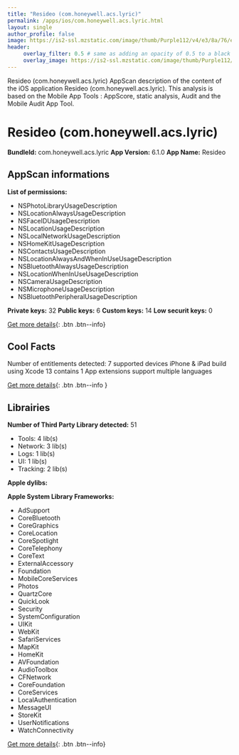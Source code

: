 ```yaml
---
title: "Resideo (com.honeywell.acs.lyric)"
permalink: /apps/ios/com.honeywell.acs.lyric.html
layout: single
author_profile: false
image: https://is2-ssl.mzstatic.com/image/thumb/Purple112/v4/e3/8a/76/e38a7617-39b2-ac27-3012-47b0e646a0ca/AppIcon-1x_U007emarketing-0-7-0-85-220.png/512x512bb.jpg
header: 
     overlay_filter: 0.5 # same as adding an opacity of 0.5 to a black background
     overlay_image: https://is2-ssl.mzstatic.com/image/thumb/Purple112/v4/e3/8a/76/e38a7617-39b2-ac27-3012-47b0e646a0ca/AppIcon-1x_U007emarketing-0-7-0-85-220.png/512x512bb.jpg
---
```

Resideo (com.honeywell.acs.lyric) AppScan description of the content of the iOS application Resideo (com.honeywell.acs.lyric). This analysis is based on the Mobile App Tools : AppScore, static analysis, Audit and the Mobile Audit App Tool.

# Resideo (com.honeywell.acs.lyric)

**BundleId:** com.honeywell.acs.lyric
**App Version:** 6.1.0
**App Name:** Resideo


## AppScan informations 

**List of permissions:** 
- NSPhotoLibraryUsageDescription
- NSLocationAlwaysUsageDescription
- NSFaceIDUsageDescription
- NSLocationUsageDescription
- NSLocalNetworkUsageDescription
- NSHomeKitUsageDescription
- NSContactsUsageDescription
- NSLocationAlwaysAndWhenInUseUsageDescription
- NSBluetoothAlwaysUsageDescription
- NSLocationWhenInUseUsageDescription
- NSCameraUsageDescription
- NSMicrophoneUsageDescription
- NSBluetoothPeripheralUsageDescription
  
  
**Private keys:** 32
**Public keys:** 6
**Custom keys:** 14
**Low securit keys:** 0
  
[Get more details](/pricing.html){: .btn .btn--info}

## Cool Facts

Number of entitlements detected: 7
supported devices iPhone & iPad
build using Xcode 13
contains 1 App extensions
support multiple languages
  
[Get more details](/pricing.html){: .btn .btn--info }

## Librairies 
**Number of Third Party Library detected:** 51
- Tools: 4 lib(s)
- Network: 3 lib(s)
- Logs: 1 lib(s)
- UI: 1 lib(s)
- Tracking: 2 lib(s)


**Apple dylibs:**


**Apple System Library Frameworks:**
- AdSupport
- CoreBluetooth
- CoreGraphics
- CoreLocation
- CoreSpotlight
- CoreTelephony
- CoreText
- ExternalAccessory
- Foundation
- MobileCoreServices
- Photos
- QuartzCore
- QuickLook
- Security
- SystemConfiguration
- UIKit
- WebKit
- SafariServices
- MapKit
- HomeKit
- AVFoundation
- AudioToolbox
- CFNetwork
- CoreFoundation
- CoreServices
- LocalAuthentication
- MessageUI
- StoreKit
- UserNotifications
- WatchConnectivity


  
[Get more details](/pricing.html){: .btn .btn--info}

